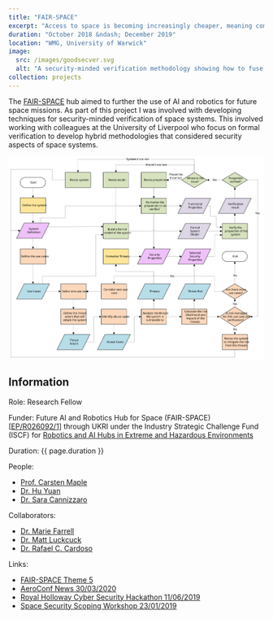 ```yaml
---
title: "FAIR-SPACE"
excerpt: "Access to space is becoming increasingly cheaper, meaning companies and organisations who were previously priced out of the market are now considering space-based deployments. These deployments may also include novel functionality such as debris collection. New entrants will lack the knowledge that well-established space organisations have about how to secure these systems and the new functionality will increase the ways in which these systems will be attacked. This project looked at ways in which these vulnerabilities could be identified and then formally proved to not be present."
duration: "October 2018 &ndash; December 2019"
location: "WMG, University of Warwick"
image:
  src: /images/goodsecver.svg
  alt: "A security-minded verification methodology showing how to fuse formal verification and threat modelling"
collection: projects
---
```


The [FAIR-SPACE](https://fairspacehub.org/) hub aimed to further the use of AI and robotics for future space missions. As part of this project I was involved with developing techniques for security-minded verification of space systems. This involved working with colleagues at the University of Liverpool who focus on formal verification to develop hybrid methodologies that considered security aspects of space systems.

![A methodology for security-minded verification](/images/goodsecver.svg)

## Information

Role: Research Fellow

Funder: Future AI and Robotics Hub for Space (FAIR-SPACE) [[EP/R026092/1](https://gow.epsrc.ukri.org/NGBOViewGrant.aspx?GrantRef=EP/R026092/1)] through UKRI under the Industry Strategic Challenge Fund (ISCF) for [Robotics and AI Hubs in Extreme and Hazardous Environments](https://iuk.ktn-uk.org/wp-content/uploads/2020/09/ISCF-Robotics-Brochure-2020.pdf)

Duration: {{ page.duration }}

People:
 * [Prof. Carsten Maple](https://warwick.ac.uk/fac/sci/wmg/people/profile/?wmgid=1102)
 * [Dr. Hu Yuan](https://www.linkedin.com/in/hu-yuan-88206875)
 * [Dr. Sara Cannizzaro](https://warwick.ac.uk/fac/sci/dcs/people/sara_cannizzaro/)

Collaborators:
 * [Dr. Marie Farrell](https://mariefarrell.github.io/)
 * [Dr. Matt Luckcuck](https://mluckcuck.github.io/)
 * [Dr. Rafael C. Cardoso](https://rafaelcaue.github.io/)

Links:
 * [FAIR-SPACE Theme 5](https://www.fairspacehub.org/research-themes#yui_3_17_2_1_1586180734370_502)
 * [AeroConf News 30/03/2020](https://www.fairspacehub.org/news/2020/2/13/hk1ygjcyjrgmpdqoehbazkrxygshty)
 * [Royal Holloway Cyber Security Hackathon 11/06/2019](https://www.fairspacehub.org/news/2019/6/11/royal-holloway-ethical-hackathon)
 * [Space Security Scoping Workshop 23/01/2019](https://www.fairspacehub.org/news/2019/1/23/space-security-scoping-workshop)
